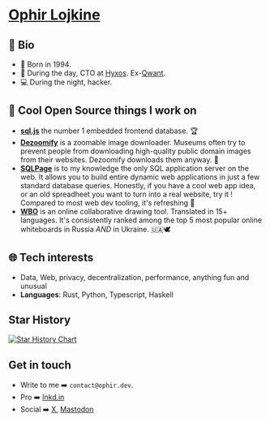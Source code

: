 # [Ophir Lojkine](https://ophir.dev/)

## 👨 Bio

 - 👶 Born in 1994.
 - 👷 During the day, CTO at [Hyxos](https://www.hyxos.com/). Ex-[Qwant](https://www.qwant.com/).
 - 💻 During the night, hacker.

## 🎇 Cool Open Source things I work on

 - [**sql.js**](https://github.com/sql-js/sql.js) the number 1 embedded frontend database. 🏆
 - [**Dezoomify**](https://dezoomify.ophir.dev/) is a zoomable image downloader. Museums often try to prevent people from downloading high-quality public domain images from their websites. Dezoomify downloads them anyway. 🦾
 - [**SQLPage**](https://sql.ophir.dev/) is to my knowledge the only SQL application server on the web. It allows you to build entire dynamic web applications in just a few standard database queries. Honestly, if you have a cool web app idea, or an old spreadheet you want to turn into a real website, try it ! Compared to most web dev tooling, it's refreshing 🍋
 - [**WBO**](https://wbo.ophir.dev/) is an online collaborative drawing tool. Translated in 15+ languages. It's consistently ranked among the top 5 most popular online whiteboards in Russia *AND* in Ukraine. 🇺🇦🕊️

## 🌐 Tech interests

 - Data, Web, privacy, decentralization, performance, anything fun and unusual
 - **Languages**: Rust, Python, Typescript, Haskell

## Star History

<a href="https://star-history.com/#lovasoa/dezoomify-rs&lovasoa/sqlpage&lovasoa/whitebophir&lovasoa/dezoomify&Date">
  <picture>
    <source media="(prefers-color-scheme: dark)" srcset="https://api.star-history.com/svg?repos=lovasoa/dezoomify-rs,lovasoa/sqlpage,lovasoa/whitebophir,lovasoa/dezoomify&type=Date&theme=dark" />
    <source media="(prefers-color-scheme: light)" srcset="https://api.star-history.com/svg?repos=lovasoa/dezoomify-rs,lovasoa/sqlpage,lovasoa/whitebophir,lovasoa/dezoomify&type=Date" />
    <img alt="Star History Chart" src="https://api.star-history.com/svg?repos=lovasoa/dezoomify-rs,lovasoa/sqlpage,lovasoa/whitebophir&type=Date" />
  </picture>
</a>


## Get in touch

 - Write to me ➡️ `contact@ophir.dev`.
 - Pro ➡️ [lnkd.in](https://www.linkedin.com/in/ophir-lojkine/)
 - Social ➡️ [X](https://x.com/ophir_dev), [Mastodon](https://mastodon.social/@lovasoa)
